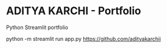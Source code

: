 # ADITYA KARCHI - Portfolio

Python Streamlit portfolio

python -m streamlit run app.py
https://github.com/adityakarchii


